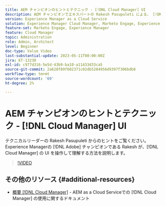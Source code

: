 ```yaml
---
title: AEM チャンピオンのヒントとテクニック - [!DNL Cloud Manager] UI
description: AEM チャンピオンでエキスパートの Rakesh Pasupuleti による、 [!DNL Cloud Manager] の UI の使用方法に関するヒントをご覧ください。
version: Experience Manager as a Cloud Service
solution: Experience Manager Cloud Manager, Marketo Engage, Experience Manager
feature-set: Marketo Engage, Experience Manager
feature: Cloud Manager
topic: Administration
role: Admin, Architect
level: Beginner
doc-type: Value Video
last-substantial-update: 2023-05-11T00:00:00Z
jira: KT-13230
exl-id: c977d316-5e5d-43b9-ba10-a11433d33ca5
source-git-commit: 2a628f89f602371c02db5204956d9397f306bdb8
workflow-type: tm+mt
source-wordcount: '69'
ht-degree: 2%

---
```


# AEM チャンピオンのヒントとテクニック - [!DNL Cloud Manager] UI

テクニカルリーダーの Rakesh Pasupuleti からのヒントをご覧ください。 Experience Managerの [!DNL Adobe] チャンピオンである Rakesh が、[!DNL Cloud Manager] の UI を操作して理解する方法を説明します。

>[!VIDEO](https://video.tv.adobe.com/v/3419298?quality=12&learn=on)

## その他のリソース {#additional-resources}

* [&#x200B; 概要  [!DNL Cloud Manager]](https://experienceleague.adobe.com/docs/experience-manager-cloud-service/content/onboarding/concepts/cloud-manager-introduction.html?lang=ja) - AEM as a Cloud Serviceでの [!DNL Cloud Manager] の使用に関するドキュメント
